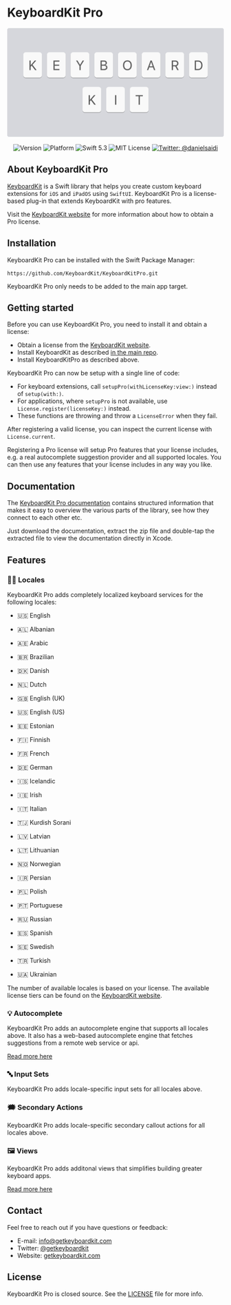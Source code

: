 # KeyboardKit Pro

<p align="center">
    <img src ="Resources/Logo.png" width=600 />
</p>

<p align="center">
    <img src="https://img.shields.io/github/v/release/KeyboardKit/KeyboardKit?color=%2300550&sort=semver" alt="Version" />
    <img src="https://img.shields.io/cocoapods/p/KeyboardKit.svg?style=flat" alt="Platform" />
    <img src="https://img.shields.io/badge/Swift-5.3-orange.svg" alt="Swift 5.3" />
    <img src="https://img.shields.io/github/license/KeyboardKit/KeyboardKit" alt="MIT License" />
    <a href="https://twitter.com/danielsaidi">
        <img src="https://img.shields.io/badge/contact-@danielsaidi-blue.svg?style=flat" alt="Twitter: @danielsaidi" />
    </a>
</p>


## About KeyboardKit Pro

[KeyboardKit][KeyboardKit] is a Swift library that helps you create custom keyboard extensions for `iOS` and `iPadOS` using `SwiftUI`. KeyboardKit Pro is a license-based plug-in that extends KeyboardKit with pro features.

Visit the [KeyboardKit website][Licenses] for more information about how to obtain a Pro license.



## Installation

KeyboardKit Pro can be installed with the Swift Package Manager:

```
https://github.com/KeyboardKit/KeyboardKitPro.git
```

KeyboardKit Pro only needs to be added to the main app target.



## Getting started

Before you can use KeyboardKit Pro, you need to install it and obtain a license:

* Obtain a license from the [KeyboardKit website][Licenses].
* Install KeyboardKit as described [in the main repo][KeyboardKit].
* Install KeyboardKitPro as described above.

KeyboardKit Pro can now be setup with a single line of code:

* For keyboard extensions, call `setupPro(withLicenseKey:view:)` instead of `setup(with:)`. 
* For applications, where `setupPro` is not available, use `License.register(licenseKey:)` instead.
* These functions are throwing and throw a `LicenseError` when they fail.

After registering a valid license, you can inspect the current license with `License.current`.

Registering a Pro license will setup Pro features that your license includes, e.g. a real autocomplete suggestion provider and all supported locales. You can then use any features that your license includes in any way you like.



## Documentation

The [KeyboardKit Pro documentation][Documentation] contains structured information that makes it easy to overview the various parts of the library, see how they connect to each other etc.

Just download the documentation, extract the zip file and double-tap the extracted file to view the documentation directly in Xcode.



## Features


### 🏳️‍🌈 Locales

KeyboardKit Pro adds completely localized keyboard services for the following locales:

* 🇺🇸 English

* 🇦🇱 Albanian
* 🇦🇪 Arabic
* 🇧🇷 Brazilian
* 🇩🇰 Danish
* 🇳🇱 Dutch
* 🇬🇧 English (UK)
* 🇺🇸 English (US)
* 🇪🇪 Estonian
* 🇫🇮 Finnish
* 🇫🇷 French
* 🇩🇪 German
* 🇮🇸 Icelandic
* 🇮🇪 Irish
* 🇮🇹 Italian
* 🇹🇯 Kurdish Sorani
* 🇱🇻 Latvian
* 🇱🇹 Lithuanian
* 🇳🇴 Norwegian
* 🇮🇷 Persian
* 🇵🇱 Polish
* 🇵🇹 Portuguese
* 🇷🇺 Russian
* 🇪🇸 Spanish
* 🇸🇪 Swedish
* 🇹🇷 Turkish
* 🇺🇦 Ukrainian

The number of available locales is based on your license. The available license tiers can be found on the [KeyboardKit website][Licenses].


### 💡 Autocomplete

KeyboardKit Pro adds an autocomplete engine that supports all locales above. It also has a web-based autocomplete engine that fetches suggestions from a remote web service or api. 

[Read more here][Autocomplete]


### 🔤 Input Sets

KeyboardKit Pro adds locale-specific input sets for all locales above.


### 🗯 Secondary Actions

KeyboardKit Pro adds locale-specific secondary callout actions for all locales above.


### 🖼 Views

KeyboardKit Pro adds additonal views that simplifies building greater keyboard apps.

[Read more here][Views]



## Contact

Feel free to reach out if you have questions or feedback:

* E-mail: [info@getkeyboardkit.com][Email]
* Twitter: [@getkeyboardkit][Twitter]
* Website: [getkeyboardkit.com][Website]



## License

KeyboardKit Pro is closed source. See the [LICENSE][License] file for more info.


[Email]: mailto:info@getkeyboardkit.com
[Twitter]: http://www.twitter.com/getkeyboardkit
[Website]: https://getkeyboardkit.com
[Licenses]: https://getkeyboardkit.com/pro

[Documentation]: https://github.com/KeyboardKit/KeyboardKitPro/raw/master/Docs/KeyboardKitPro.doccarchive.zip
[KeyboardKit]: https://github.com/KeyboardKit/KeyboardKit

[Autocomplete]: https://github.com/KeyboardKit/KeyboardKitPro/blob/master/Readmes/Autocomplete.md
[License]: https://github.com/KeyboardKit/KeyboardKitPro/blob/master/LICENSE
[Views]: https://github.com/KeyboardKit/KeyboardKitPro/blob/master/Readmes/Views.md
